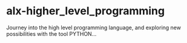 # alx-higher_level_programming
Journey into the high level programming language, and exploring new possibilities with the tool PYTHON...
